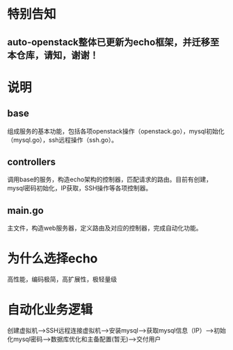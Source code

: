 # 特别告知
## auto-openstack整体已更新为echo框架，并迁移至本仓库，请知，谢谢！

# 说明
## base
组成服务的基本功能，包括各项openstack操作（openstack.go），mysql初始化（mysql.go），ssh远程操作（ssh.go）。

## controllers
调用base的服务，构造echo架构的控制器，匹配请求的路由。目前有创建，mysql密码初始化，IP获取，SSH操作等各项控制器。

## main.go
主文件，构造web服务器，定义路由及对应的控制器，完成自动化功能。

# 为什么选择echo
高性能，编码极简，高扩展性，极轻量级

# 自动化业务逻辑
创建虚拟机-->SSH远程连接虚拟机-->安装mysql-->获取mysql信息（IP）-->初始化mysql密码-->数据库优化和主备配置(暂无)-->交付用户
